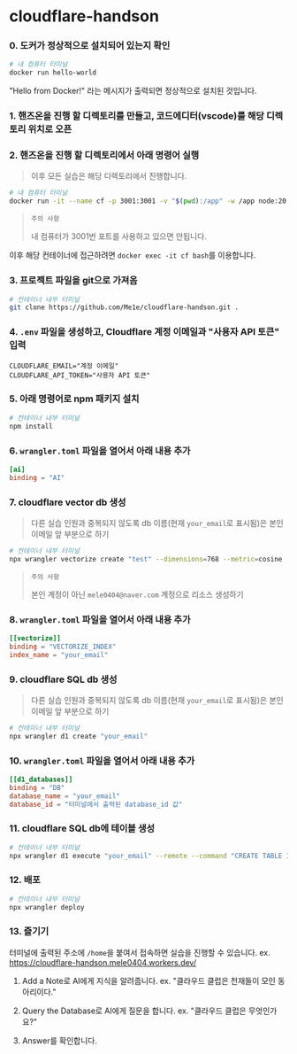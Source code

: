 # cloudflare-handson

### 0. 도커가 정상적으로 설치되어 있는지 확인

```bash
# 내 컴퓨터 터미널
docker run hello-world
```

"Hello from Docker!" 라는 메시지가 출력되면 정상적으로 설치된 것입니다.

### 1. 핸즈온을 진행 할 디렉토리를 만들고, 코드에디터(vscode)를 해당 디렉토리 위치로 오픈

### 2. 핸즈온을 진행 할 디렉토리에서 아래 명령어 실행

> 이후 모든 실습은 해당 디렉토리에서 진행합니다.

```bash
# 내 컴퓨터 터미널
docker run -it --name cf -p 3001:3001 -v "$(pwd):/app" -w /app node:20 bash
```

> `주의 사항`
>
> 내 컴퓨터가 3001번 포트를 사용하고 있으면 안됩니다.

이후 해당 컨테이너에 접근하려면 `docker exec -it cf bash`를 이용합니다.

### 3. 프로젝트 파일을 git으로 가져옴

```bash
# 컨테이너 내부 터미널
git clone https://github.com/Me1e/cloudflare-handson.git .
```

### 4. `.env` 파일을 생성하고, Cloudflare 계정 이메일과 "사용자 API 토큰" 입력

```
CLOUDFLARE_EMAIL="계정 이메일"
CLOUDFLARE_API_TOKEN="사용자 API 토큰"
```

### 5. 아래 명령어로 npm 패키지 설치

```bash
# 컨테이너 내부 터미널
npm install
```

### 6. `wrangler.toml` 파일을 열어서 아래 내용 추가

```toml
[ai]
binding = "AI"
```

### 7. cloudflare vector db 생성

> 다른 실습 인원과 중복되지 않도록 db 이름(현재 `your_email`로 표시됨)은 본인 이메일 앞 부분으로 하기

```bash
# 컨테이너 내부 터미널
npx wrangler vectorize create "test" --dimensions=768 --metric=cosine
```

> `주의 사항`
>
> 본인 계정이 아닌 `mele0404@naver.com` 계정으로 리소스 생성하기

### 8. `wrangler.toml` 파일을 열어서 아래 내용 추가

```toml
[[vectorize]]
binding = "VECTORIZE_INDEX"
index_name = "your_email"
```

### 9. cloudflare SQL db 생성

> 다른 실습 인원과 중복되지 않도록 db 이름(현재 `your_email`로 표시됨)은 본인 이메일 앞 부분으로 하기

```bash
# 컨테이너 내부 터미널
npx wrangler d1 create "your_email"
```

### 10. `wrangler.toml` 파일을 열어서 아래 내용 추가

```toml
[[d1_databases]]
binding = "DB"
database_name = "your_email"
database_id = "터미널에서 출력된 database_id 값"
```

### 11. cloudflare SQL db에 테이블 생성

```bash
# 컨테이너 내부 터미널
npx wrangler d1 execute "your_email" --remote --command "CREATE TABLE IF NOT EXISTS notes (id INTEGER PRIMARY KEY, text TEXT NOT NULL)"
```

### 12. 배포

```bash
# 컨테이너 내부 터미널
npx wrangler deploy
```

### 13. 즐기기

터미널에 출력된 주소에 `/home`을 붙여서 접속하면 실습을 진행할 수 있습니다.
ex. https://cloudflare-handson.mele0404.workers.dev/

1. Add a Note로 AI에게 지식을 알려줍니다.
   ex. "클라우드 클럽은 천재들이 모인 동아리이다."

2. Query the Database로 AI에게 질문을 합니다.
   ex. "클라우드 클럽은 무엇인가요?"

3. Answer를 확인합니다.
